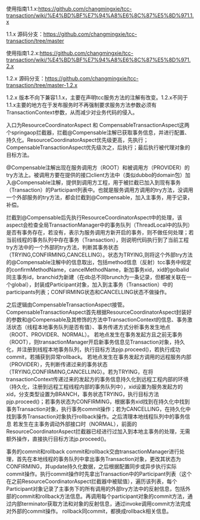 
使用指南1.1.x:https://github.com/changmingxie/tcc-transaction/wiki/%E4%BD%BF%E7%94%A8%E6%8C%87%E5%8D%971.1.x

1.1.x 源码分支：https://github.com/changmingxie/tcc-transaction/tree/master

使用指南1.2.x:https://github.com/changmingxie/tcc-transaction/wiki/%E4%BD%BF%E7%94%A8%E6%8C%87%E5%8D%971.2.x

1.2.x 源码分支：https://github.com/changmingxie/tcc-transaction/tree/master-1.2.x

1.2.x 版本不向下兼容1.1.x，主要在声明tcc服务方法的注解有改变。1.2.x不同于1.1.x主要的地方在于发布服务时不再强制要求服务方法参数必须有TransactionContext参数，从而减少对业务代码的侵入。


入口为ResourceCoordinatorAspect 和 CompensableTransactionAspect这两个springaop拦截器，拦截@Compensable注解已获取事务信息，并进行配置、持久化。ResourceCoordinatorAspect优先级更高，先执行；CompensableTransactionAspect优先级次之，后执行；最后执行被代理对象的目标方法。

@Compensable注解出现在服务调用方（ROOT）和被调用方（PROVIDER）的try方法上。被调用方要在提供的接口client方法中（类似dubbo的domain包）加入@Compensable注解，提供到调用方工程，用于被拦截已加入到现有事务（Transaction）的Participant列表中。也就是服务调用方调用的try方法，没调用一个外部服务的try方法，都会拦截到@Compensable，加入主事务，用于记录，补偿。

拦截到@Compensable后先执行ResourceCoordinatorAspect中的处理，该aspect会检查全局TransactionManager中的事务队列（ThreadLocal中的队列）是否有事务存在，若没有，表示为服务调用方新开启的事务，则不做任何处理；若当前线程的事务队列中存在事务（Transaction），则说明代码执行到了当前工程try方法中的一个外部的try方法，判断其事务状态（TRYING,CONFIRMING,CANCELLING）。状态为TRYING,则将这个外部try方法的@Compensable注解中的信息取出，包括method信息（反射）tcc事务中规定的confirmMethodName，cancelMethodName，新加事务xid，xid的golbalid同主事务id，branchid为新建（在db总不同brunch为一条记录，但都被关联在一个global），封装成Participant对象，加入到主事务（Transaction）中的participants列表；CONFIRMING状态和CANCELLING状态不做操作。

之后逻辑由CompensableTransactionAspect接管。CompensableTransactionAspect首先根据ResourceCoordinatorAspect封装好的参数和@Compensable及其修饰的方法中TransactionContext的信息、事务激活状态（线程本地事务队列是否有值）、事务传递方式分析事务发生地点（ROOT、PROVIDER、NORMAL）。
若地点发生在事务发起方且之前无事务（ROOT），则transactionManager开启新事务信息见Transaction对象，持久化，并注册到线程本地事务队列，执行目标方法pjp.proceed()，若执行成功commit，若捕获到异常rollback。
若地点发生在事务发起方调用的远程服务内部（PROVIDER），先判断传递过来的事务状态（TRYING,CONFIRMING,CANCELLING）。若为TRYING，在将transactionContext传递过来的发起方的事务信息持久化到远程工程内部的环境（持久化，注册到远程工程线程内部的事务队列中），xid设置为服务发起方的xid，分支类型设置为BRANCH，事务状态TRYING，执行目标方法pjp.proceed()；若事务状态为CONFIRMING，根据事务xid找到在持久化中找到事务Transaction对象，执行事务commit操作；若为CANCELLING，在持久化中找到事务Transaction对象执行rollback操作。之后清理本地线程队列中的事务信息
若发生在主事务调动外部接口时（NORMAL），前面的ResourceCoordinatorAspect拦截器已经进行过加入到本地主事务的处理，无需额外操作，直接执行目标方法jp.proceed()。

事务的commit和rollback
commit和rollback交由transactionManager进行处理，首先在本地线程的事务队列中拿出事务Transaction对象，更改其状态为CONFIRMING，并update持久化数据，之后根据配置同步或异步执行实际commit操作。执行commit操作时先拿出Transaction中的Participant列表（这个在之前ResourceCoordinatorAspect拦截器中被赋值），遍历该列表，每个Participant对象记录了主事务下的所有调用的外部try方法中的反射信息，包括外部的commit和rollback方法信息。再调用每个participant对象的commit方法，通过内部terminator获取方法和对象的反射信息，通过invoke调用commit方法完成对外部的commit操作。
rollback同commit，都换成rollback相关信息。
